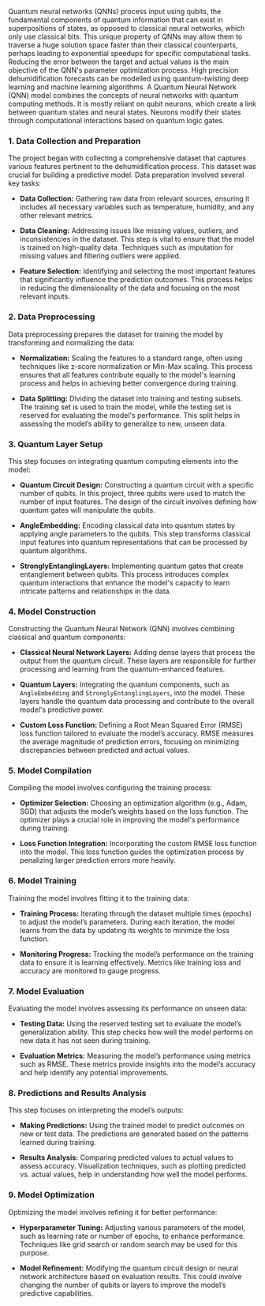 Quantum neural networks (QNNs) process input using qubits, the fundamental components of quantum information that can exist in superpositions of states, as opposed to classical neural networks, which only use classical bits. This unique property of QNNs may allow them to traverse a huge solution space faster than their classical counterparts, perhaps leading to exponential speedups for specific computational tasks. Reducing the error between the target and actual values is the main objective of the QNN's parameter optimization process. High precision dehumidification forecasts can be modelled using quantum-twisting deep learning and machine learning algorithms. A Quantum Neural Network (QNN) model combines the concepts of neural networks with quantum computing methods. It is mostly reliant on qubit neurons, which create a link between quantum states and neural states. Neurons modify their states through computational interactions based on quantum logic gates.

### **1. Data Collection and Preparation**

The project began with collecting a comprehensive dataset that captures various features pertinent to the dehumidification process. This dataset was crucial for building a predictive model. Data preparation involved several key tasks:

- **Data Collection:** Gathering raw data from relevant sources, ensuring it includes all necessary variables such as temperature, humidity, and any other relevant metrics.
  
- **Data Cleaning:** Addressing issues like missing values, outliers, and inconsistencies in the dataset. This step is vital to ensure that the model is trained on high-quality data. Techniques such as imputation for missing values and filtering outliers were applied.

- **Feature Selection:** Identifying and selecting the most important features that significantly influence the prediction outcomes. This process helps in reducing the dimensionality of the data and focusing on the most relevant inputs.

### **2. Data Preprocessing**


Data preprocessing prepares the dataset for training the model by transforming and normalizing the data:

- **Normalization:** Scaling the features to a standard range, often using techniques like z-score normalization or Min-Max scaling. This process ensures that all features contribute equally to the model's learning process and helps in achieving better convergence during training.

- **Data Splitting:** Dividing the dataset into training and testing subsets. The training set is used to train the model, while the testing set is reserved for evaluating the model's performance. This split helps in assessing the model’s ability to generalize to new, unseen data.

### **3. Quantum Layer Setup**


This step focuses on integrating quantum computing elements into the model:

- **Quantum Circuit Design:** Constructing a quantum circuit with a specific number of qubits. In this project, three qubits were used to match the number of input features. The design of the circuit involves defining how quantum gates will manipulate the qubits.

- **AngleEmbedding:** Encoding classical data into quantum states by applying angle parameters to the qubits. This step transforms classical input features into quantum representations that can be processed by quantum algorithms.

- **StronglyEntanglingLayers:** Implementing quantum gates that create entanglement between qubits. This process introduces complex quantum interactions that enhance the model's capacity to learn intricate patterns and relationships in the data.

### **4. Model Construction**


Constructing the Quantum Neural Network (QNN) involves combining classical and quantum components:

- **Classical Neural Network Layers:** Adding dense layers that process the output from the quantum circuit. These layers are responsible for further processing and learning from the quantum-enhanced features.

- **Quantum Layers:** Integrating the quantum components, such as `AngleEmbedding` and `StronglyEntanglingLayers`, into the model. These layers handle the quantum data processing and contribute to the overall model's predictive power.

- **Custom Loss Function:** Defining a Root Mean Squared Error (RMSE) loss function tailored to evaluate the model’s accuracy. RMSE measures the average magnitude of prediction errors, focusing on minimizing discrepancies between predicted and actual values.

### **5. Model Compilation**


Compiling the model involves configuring the training process:

- **Optimizer Selection:** Choosing an optimization algorithm (e.g., Adam, SGD) that adjusts the model’s weights based on the loss function. The optimizer plays a crucial role in improving the model's performance during training.

- **Loss Function Integration:** Incorporating the custom RMSE loss function into the model. This loss function guides the optimization process by penalizing larger prediction errors more heavily.

### **6. Model Training**


Training the model involves fitting it to the training data:

- **Training Process:** Iterating through the dataset multiple times (epochs) to adjust the model’s parameters. During each iteration, the model learns from the data by updating its weights to minimize the loss function.

- **Monitoring Progress:** Tracking the model’s performance on the training data to ensure it is learning effectively. Metrics like training loss and accuracy are monitored to gauge progress.

### **7. Model Evaluation**


Evaluating the model involves assessing its performance on unseen data:

- **Testing Data:** Using the reserved testing set to evaluate the model’s generalization ability. This step checks how well the model performs on new data it has not seen during training.

- **Evaluation Metrics:** Measuring the model’s performance using metrics such as RMSE. These metrics provide insights into the model’s accuracy and help identify any potential improvements.

### **8. Predictions and Results Analysis**


This step focuses on interpreting the model’s outputs:

- **Making Predictions:** Using the trained model to predict outcomes on new or test data. The predictions are generated based on the patterns learned during training.

- **Results Analysis:** Comparing predicted values to actual values to assess accuracy. Visualization techniques, such as plotting predicted vs. actual values, help in understanding how well the model performs.

### **9. Model Optimization**


Optimizing the model involves refining it for better performance:

- **Hyperparameter Tuning:** Adjusting various parameters of the model, such as learning rate or number of epochs, to enhance performance. Techniques like grid search or random search may be used for this purpose.

- **Model Refinement:** Modifying the quantum circuit design or neural network architecture based on evaluation results. This could involve changing the number of qubits or layers to improve the model’s predictive capabilities.
